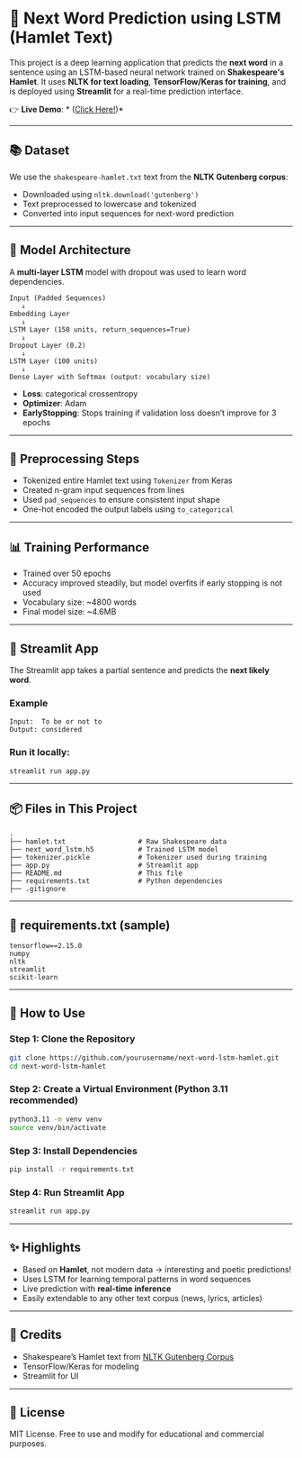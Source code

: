 # 🔮 Next Word Prediction using LSTM (Hamlet Text)

This project is a deep learning application that predicts the **next word** in a sentence using an LSTM-based neural network trained on **Shakespeare's Hamlet**. It uses **NLTK for text loading**, **TensorFlow/Keras for training**, and is deployed using **Streamlit** for a real-time prediction interface.

👉 **Live Demo**: * ([Click Here!](https://lstm-rnn-word-predictor-ypm.streamlit.app/))*

---

## 📚 Dataset

We use the `shakespeare-hamlet.txt` text from the **NLTK Gutenberg corpus**:

- Downloaded using `nltk.download('gutenberg')`
- Text preprocessed to lowercase and tokenized
- Converted into input sequences for next-word prediction

---

## 🧠 Model Architecture

A **multi-layer LSTM** model with dropout was used to learn word dependencies.

```
Input (Padded Sequences)
   ↓
Embedding Layer
   ↓
LSTM Layer (150 units, return_sequences=True)
   ↓
Dropout Layer (0.2)
   ↓
LSTM Layer (100 units)
   ↓
Dense Layer with Softmax (output: vocabulary size)
```

- **Loss**: categorical crossentropy
- **Optimizer**: Adam
- **EarlyStopping**: Stops training if validation loss doesn’t improve for 3 epochs

---

## 🧪 Preprocessing Steps

- Tokenized entire Hamlet text using `Tokenizer` from Keras
- Created n-gram input sequences from lines
- Used `pad_sequences` to ensure consistent input shape
- One-hot encoded the output labels using `to_categorical`

---

## 📊 Training Performance

- Trained over 50 epochs
- Accuracy improved steadily, but model overfits if early stopping is not used
- Vocabulary size: ~4800 words
- Final model size: ~4.6MB

---

## 🚀 Streamlit App

The Streamlit app takes a partial sentence and predicts the **next likely word**.

### Example

```
Input:  To be or not to
Output: considered
```

### Run it locally:

```bash
streamlit run app.py
```

---

## 📦 Files in This Project

```
.
├── hamlet.txt                  # Raw Shakespeare data
├── next_word_lstm.h5           # Trained LSTM model
├── tokenizer.pickle            # Tokenizer used during training
├── app.py                      # Streamlit app
├── README.md                   # This file
├── requirements.txt            # Python dependencies
├── .gitignore
```

---

## 📄 requirements.txt (sample)

```
tensorflow==2.15.0
numpy
nltk
streamlit
scikit-learn
```

---

## 🔧 How to Use

### Step 1: Clone the Repository

```bash
git clone https://github.com/yourusername/next-word-lstm-hamlet.git
cd next-word-lstm-hamlet
```

### Step 2: Create a Virtual Environment (Python 3.11 recommended)

```bash
python3.11 -m venv venv
source venv/bin/activate
```

### Step 3: Install Dependencies

```bash
pip install -r requirements.txt
```

### Step 4: Run Streamlit App

```bash
streamlit run app.py
```

---

## ✨ Highlights

- Based on **Hamlet**, not modern data → interesting and poetic predictions!
- Uses LSTM for learning temporal patterns in word sequences
- Live prediction with **real-time inference**
- Easily extendable to any other text corpus (news, lyrics, articles)

---

## 🙏 Credits

- Shakespeare’s Hamlet text from [NLTK Gutenberg Corpus](https://www.nltk.org/)
- TensorFlow/Keras for modeling
- Streamlit for UI

---

## 🏁 License

MIT License. Free to use and modify for educational and commercial purposes.
